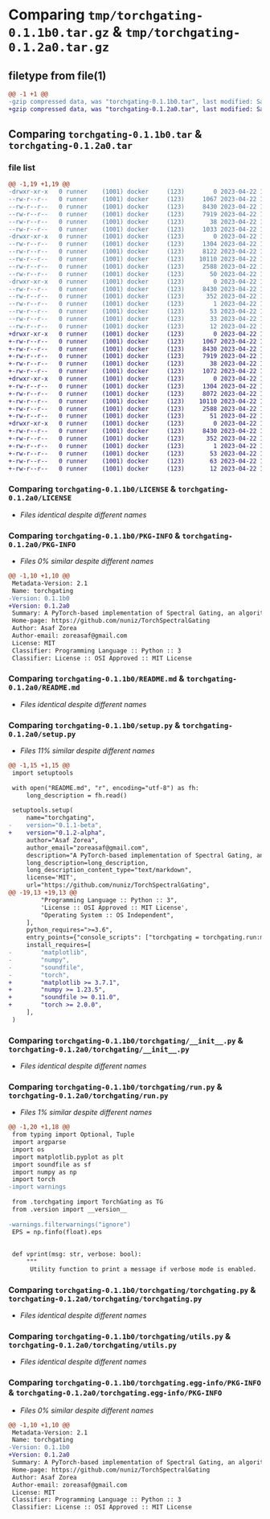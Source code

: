 # Comparing `tmp/torchgating-0.1.1b0.tar.gz` & `tmp/torchgating-0.1.2a0.tar.gz`

## filetype from file(1)

```diff
@@ -1 +1 @@
-gzip compressed data, was "torchgating-0.1.1b0.tar", last modified: Sat Apr 22 18:59:18 2023, max compression
+gzip compressed data, was "torchgating-0.1.2a0.tar", last modified: Sat Apr 22 14:58:06 2023, max compression
```

## Comparing `torchgating-0.1.1b0.tar` & `torchgating-0.1.2a0.tar`

### file list

```diff
@@ -1,19 +1,19 @@
-drwxr-xr-x   0 runner    (1001) docker     (123)        0 2023-04-22 18:59:18.098126 torchgating-0.1.1b0/
--rw-r--r--   0 runner    (1001) docker     (123)     1067 2023-04-22 18:59:02.000000 torchgating-0.1.1b0/LICENSE
--rw-r--r--   0 runner    (1001) docker     (123)     8430 2023-04-22 18:59:18.098126 torchgating-0.1.1b0/PKG-INFO
--rw-r--r--   0 runner    (1001) docker     (123)     7919 2023-04-22 18:59:02.000000 torchgating-0.1.1b0/README.md
--rw-r--r--   0 runner    (1001) docker     (123)       38 2023-04-22 18:59:18.098126 torchgating-0.1.1b0/setup.cfg
--rw-r--r--   0 runner    (1001) docker     (123)     1033 2023-04-22 18:59:02.000000 torchgating-0.1.1b0/setup.py
-drwxr-xr-x   0 runner    (1001) docker     (123)        0 2023-04-22 18:59:18.098126 torchgating-0.1.1b0/torchgating/
--rw-r--r--   0 runner    (1001) docker     (123)     1304 2023-04-22 18:59:02.000000 torchgating-0.1.1b0/torchgating/__init__.py
--rw-r--r--   0 runner    (1001) docker     (123)     8122 2023-04-22 18:59:02.000000 torchgating-0.1.1b0/torchgating/run.py
--rw-r--r--   0 runner    (1001) docker     (123)    10110 2023-04-22 18:59:02.000000 torchgating-0.1.1b0/torchgating/torchgating.py
--rw-r--r--   0 runner    (1001) docker     (123)     2588 2023-04-22 18:59:02.000000 torchgating-0.1.1b0/torchgating/utils.py
--rw-r--r--   0 runner    (1001) docker     (123)       50 2023-04-22 18:59:02.000000 torchgating-0.1.1b0/torchgating/version.py
-drwxr-xr-x   0 runner    (1001) docker     (123)        0 2023-04-22 18:59:18.098126 torchgating-0.1.1b0/torchgating.egg-info/
--rw-r--r--   0 runner    (1001) docker     (123)     8430 2023-04-22 18:59:18.000000 torchgating-0.1.1b0/torchgating.egg-info/PKG-INFO
--rw-r--r--   0 runner    (1001) docker     (123)      352 2023-04-22 18:59:18.000000 torchgating-0.1.1b0/torchgating.egg-info/SOURCES.txt
--rw-r--r--   0 runner    (1001) docker     (123)        1 2023-04-22 18:59:18.000000 torchgating-0.1.1b0/torchgating.egg-info/dependency_links.txt
--rw-r--r--   0 runner    (1001) docker     (123)       53 2023-04-22 18:59:18.000000 torchgating-0.1.1b0/torchgating.egg-info/entry_points.txt
--rw-r--r--   0 runner    (1001) docker     (123)       33 2023-04-22 18:59:18.000000 torchgating-0.1.1b0/torchgating.egg-info/requires.txt
--rw-r--r--   0 runner    (1001) docker     (123)       12 2023-04-22 18:59:18.000000 torchgating-0.1.1b0/torchgating.egg-info/top_level.txt
+drwxr-xr-x   0 runner    (1001) docker     (123)        0 2023-04-22 14:58:06.912802 torchgating-0.1.2a0/
+-rw-r--r--   0 runner    (1001) docker     (123)     1067 2023-04-22 14:57:56.000000 torchgating-0.1.2a0/LICENSE
+-rw-r--r--   0 runner    (1001) docker     (123)     8430 2023-04-22 14:58:06.912802 torchgating-0.1.2a0/PKG-INFO
+-rw-r--r--   0 runner    (1001) docker     (123)     7919 2023-04-22 14:57:56.000000 torchgating-0.1.2a0/README.md
+-rw-r--r--   0 runner    (1001) docker     (123)       38 2023-04-22 14:58:06.912802 torchgating-0.1.2a0/setup.cfg
+-rw-r--r--   0 runner    (1001) docker     (123)     1072 2023-04-22 14:57:56.000000 torchgating-0.1.2a0/setup.py
+drwxr-xr-x   0 runner    (1001) docker     (123)        0 2023-04-22 14:58:06.912802 torchgating-0.1.2a0/torchgating/
+-rw-r--r--   0 runner    (1001) docker     (123)     1304 2023-04-22 14:57:56.000000 torchgating-0.1.2a0/torchgating/__init__.py
+-rw-r--r--   0 runner    (1001) docker     (123)     8072 2023-04-22 14:57:56.000000 torchgating-0.1.2a0/torchgating/run.py
+-rw-r--r--   0 runner    (1001) docker     (123)    10110 2023-04-22 14:57:56.000000 torchgating-0.1.2a0/torchgating/torchgating.py
+-rw-r--r--   0 runner    (1001) docker     (123)     2588 2023-04-22 14:57:56.000000 torchgating-0.1.2a0/torchgating/utils.py
+-rw-r--r--   0 runner    (1001) docker     (123)       51 2023-04-22 14:57:56.000000 torchgating-0.1.2a0/torchgating/version.py
+drwxr-xr-x   0 runner    (1001) docker     (123)        0 2023-04-22 14:58:06.912802 torchgating-0.1.2a0/torchgating.egg-info/
+-rw-r--r--   0 runner    (1001) docker     (123)     8430 2023-04-22 14:58:06.000000 torchgating-0.1.2a0/torchgating.egg-info/PKG-INFO
+-rw-r--r--   0 runner    (1001) docker     (123)      352 2023-04-22 14:58:06.000000 torchgating-0.1.2a0/torchgating.egg-info/SOURCES.txt
+-rw-r--r--   0 runner    (1001) docker     (123)        1 2023-04-22 14:58:06.000000 torchgating-0.1.2a0/torchgating.egg-info/dependency_links.txt
+-rw-r--r--   0 runner    (1001) docker     (123)       53 2023-04-22 14:58:06.000000 torchgating-0.1.2a0/torchgating.egg-info/entry_points.txt
+-rw-r--r--   0 runner    (1001) docker     (123)       63 2023-04-22 14:58:06.000000 torchgating-0.1.2a0/torchgating.egg-info/requires.txt
+-rw-r--r--   0 runner    (1001) docker     (123)       12 2023-04-22 14:58:06.000000 torchgating-0.1.2a0/torchgating.egg-info/top_level.txt
```

### Comparing `torchgating-0.1.1b0/LICENSE` & `torchgating-0.1.2a0/LICENSE`

 * *Files identical despite different names*

### Comparing `torchgating-0.1.1b0/PKG-INFO` & `torchgating-0.1.2a0/PKG-INFO`

 * *Files 0% similar despite different names*

```diff
@@ -1,10 +1,10 @@
 Metadata-Version: 2.1
 Name: torchgating
-Version: 0.1.1b0
+Version: 0.1.2a0
 Summary: A PyTorch-based implementation of Spectral Gating, an algorithm for denoising audio signals
 Home-page: https://github.com/nuniz/TorchSpectralGating
 Author: Asaf Zorea
 Author-email: zoreasaf@gmail.com
 License: MIT
 Classifier: Programming Language :: Python :: 3
 Classifier: License :: OSI Approved :: MIT License
```

### Comparing `torchgating-0.1.1b0/README.md` & `torchgating-0.1.2a0/README.md`

 * *Files identical despite different names*

### Comparing `torchgating-0.1.1b0/setup.py` & `torchgating-0.1.2a0/setup.py`

 * *Files 11% similar despite different names*

```diff
@@ -1,15 +1,15 @@
 import setuptools
 
 with open("README.md", "r", encoding="utf-8") as fh:
     long_description = fh.read()
 
 setuptools.setup(
     name="torchgating",
-    version="0.1.1-beta",
+    version="0.1.2-alpha",
     author="Asaf Zorea",
     author_email="zoreasaf@gmail.com",
     description="A PyTorch-based implementation of Spectral Gating, an algorithm for denoising audio signals",
     long_description=long_description,
     long_description_content_type="text/markdown",
     license='MIT',
     url="https://github.com/nuniz/TorchSpectralGating",
@@ -19,13 +19,13 @@
         "Programming Language :: Python :: 3",
         'License :: OSI Approved :: MIT License',
         "Operating System :: OS Independent",
     ],
     python_requires=">=3.6",
     entry_points={"console_scripts": ["torchgating = torchgating.run:main"]},
     install_requires=[
-        "matplotlib",
-        "numpy",
-        "soundfile",
-        "torch",
+        "matplotlib >= 3.7.1",
+        "numpy >= 1.23.5",
+        "soundfile >= 0.11.0",
+        "torch >= 2.0.0",
     ],
 )
```

### Comparing `torchgating-0.1.1b0/torchgating/__init__.py` & `torchgating-0.1.2a0/torchgating/__init__.py`

 * *Files identical despite different names*

### Comparing `torchgating-0.1.1b0/torchgating/run.py` & `torchgating-0.1.2a0/torchgating/run.py`

 * *Files 1% similar despite different names*

```diff
@@ -1,20 +1,18 @@
 from typing import Optional, Tuple
 import argparse
 import os
 import matplotlib.pyplot as plt
 import soundfile as sf
 import numpy as np
 import torch
-import warnings
 
 from .torchgating import TorchGating as TG
 from .version import __version__
 
-warnings.filterwarnings("ignore")
 EPS = np.finfo(float).eps
 
 
 def vprint(msg: str, verbose: bool):
     """
      Utility function to print a message if verbose mode is enabled.
```

### Comparing `torchgating-0.1.1b0/torchgating/torchgating.py` & `torchgating-0.1.2a0/torchgating/torchgating.py`

 * *Files identical despite different names*

### Comparing `torchgating-0.1.1b0/torchgating/utils.py` & `torchgating-0.1.2a0/torchgating/utils.py`

 * *Files identical despite different names*

### Comparing `torchgating-0.1.1b0/torchgating.egg-info/PKG-INFO` & `torchgating-0.1.2a0/torchgating.egg-info/PKG-INFO`

 * *Files 0% similar despite different names*

```diff
@@ -1,10 +1,10 @@
 Metadata-Version: 2.1
 Name: torchgating
-Version: 0.1.1b0
+Version: 0.1.2a0
 Summary: A PyTorch-based implementation of Spectral Gating, an algorithm for denoising audio signals
 Home-page: https://github.com/nuniz/TorchSpectralGating
 Author: Asaf Zorea
 Author-email: zoreasaf@gmail.com
 License: MIT
 Classifier: Programming Language :: Python :: 3
 Classifier: License :: OSI Approved :: MIT License
```

